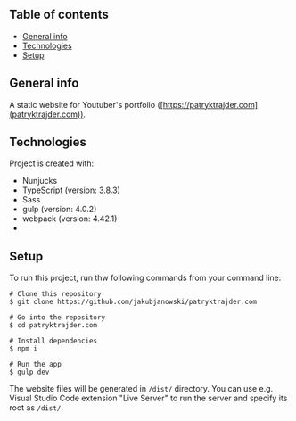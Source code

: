 ## Table of contents
* [General info](#general-info)
* [Technologies](#technologies)
* [Setup](#setup)

## General info
A static website for Youtuber's portfolio ([https://patryktrajder.com](patryktrajder.com)).

## Technologies
Project is created with:
- Nunjucks
- TypeScript (version: 3.8.3)
- Sass
- gulp (version: 4.0.2)
- webpack (version: 4.42.1)
- 

## Setup
To run this project, run thw following commands from your command line:

```
# Clone this repository
$ git clone https://github.com/jakubjanowski/patryktrajder.com

# Go into the repository
$ cd patryktrajder.com

# Install dependencies
$ npm i

# Run the app
$ gulp dev
```

The website files will be generated in `/dist/` directory. You can use e.g. Visual Studio Code extension "Live Server" to run the server and specify its root as `/dist/`.
